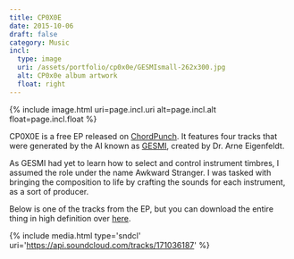 ```yaml
---
title: CP0X0E
date: 2015-10-06
draft: false
category: Music
incl:
  type: image
  uri: /assets/portfolio/cp0x0e/GESMIsmall-262x300.jpg
  alt: CP0x0e album artwork
  float: right
---
```


{%
    include image.html
    uri=page.incl.uri
    alt=page.incl.alt
    float=page.incl.float
%}

CP0X0E is a free EP released on [ChordPunch](http://chordpunch.com/). It features four tracks that were generated by the AI known as [GESMI](https://aeigenfeldt.wordpress.com/works/music-by-machine-for-dancing/), created by Dr. Arne Eigenfeldt.

As GESMI had yet to learn how to select and control instrument timbres, I assumed the role under the name Awkward Stranger. I was tasked with bringing the composition to life by crafting the sounds for each instrument, as a sort of producer.

Below is one of the tracks from the EP, but you can download the entire thing in high definition over [here](http://chordpunch.com/cp0x0e/).


{% include media.html type='sndcl' uri='https://api.soundcloud.com/tracks/171036187' %}
